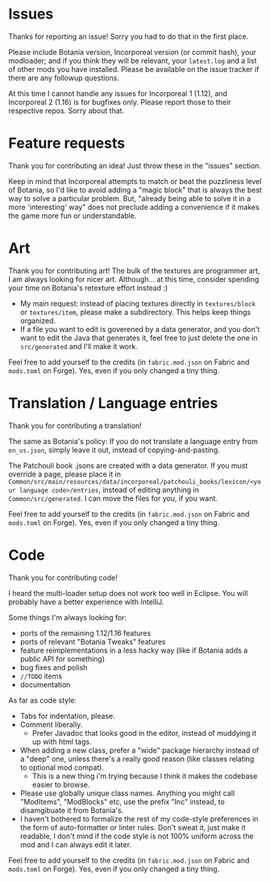 # Issues

Thanks for reporting an issue! Sorry you had to do that in the first place.

Please include Botania version, Incorporeal version (or commit hash), your modloader; and if you think they will be relevant, your `latest.log` and a list of other mods you have installed. Please be available on the issue tracker if there are any followup questions.

At this time I cannot handle any issues for Incorporeal 1 (1.12), and Incorporeal 2 (1.16) is for bugfixes only. Please report those to their respective repos. Sorry about that.

# Feature requests

Thank you for contributing an idea! Just throw these in the "issues" section.

Keep in mind that Incorporeal attempts to match or beat the puzzliness level of Botania, so I'd like to avoid adding a "magic block" that is always the best way to solve a particular problem. But, "already being able to solve it in a more 'interesting' way" does not preclude adding a convenience if it makes the game more fun or understandable.

# Art

Thank you for contributing art! The bulk of the textures are programmer art, I am always looking for nicer art. Although... at this time, consider spending your time on Botania's retexture effort instead :)

* My main request: instead of placing textures directly in `textures/block` or `textures/item`, please make a subdirectory. This helps keep things organized.
* If a file you want to edit is goverened by a data generator, and you don't want to edit the Java that generates it, feel free to just delete the one in `src/generated` and I'll make it work.

Feel free to add yourself to the credits (in `fabric.mod.json` on Fabric and `mods.toml` on Forge). Yes, even if you only changed a tiny thing.

# Translation / Language entries

Thank you for contributing a translation!

The same as Botania's policy: If you do not translate a language entry from `en_us.json`, simply leave it out, instead of copying-and-pasting.

The Patchouli book .jsons are created with a data generator. If you must override a page, please place it in `Common/src/main/resources/data/incorporeal/patchouli_books/lexicon/<your language code>/entries`, instead of editing anything in `Common/src/generated`. I can move the files for you, if you want.

Feel free to add yourself to the credits (in `fabric.mod.json` on Fabric and `mods.toml` on Forge). Yes, even if you only changed a tiny thing.

# Code

Thank you for contributing code!

I heard the multi-loader setup does not work too well in Eclipse. You will probably have a better experience with IntelliJ.

Some things I'm always looking for:

* ports of the remaining 1.12/1.16 features
* ports of relevant "Botania Tweaks" features
* feature reimplementations in a less hacky way (like if Botania adds a public API for something)
* bug fixes and polish
* `//TODO` items
* documentation

As far as code style:

* Tabs for indentation, please.
* Comment liberally.
  * Prefer Javadoc that looks good in the editor, instead of muddying it up with html tags.
* When adding a new class, prefer a "wide" package hierarchy instead of a "deep" one, unless there's a really good reason (like classes relating to optional mod compat).
  * This is a new thing i'm trying because I think it makes the codebase easier to browse.
* Please use globally unique class names. Anything you might call "ModItems", "ModBlocks" etc, use the prefix "Inc" instead, to disamgibuate it from Botania's.
* I haven't bothered to formalize the rest of my code-style preferences in the form of auto-formatter or linter rules. Don't sweat it, just make it readable, I don't mind if the code style is not 100% uniform across the mod and I can always edit it later.

Feel free to add yourself to the credits (in `fabric.mod.json` on Fabric and `mods.toml` on Forge). Yes, even if you only changed a tiny thing.
